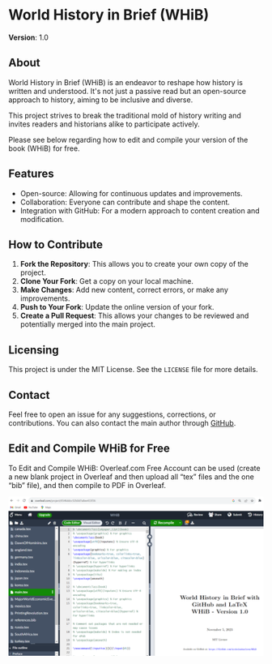 # World History in Brief (WHiB)

**Version**: 1.0

## About

World History in Brief (WHiB) is an endeavor to reshape how history is written and understood. It's not just a passive read but an open-source approach to history, aiming to be inclusive and diverse.

This project strives to break the traditional mold of history writing and invites readers and historians alike to participate actively.

Please see below regarding how to edit and compile your version of the book (WHiB) for free.

## Features

- Open-source: Allowing for continuous updates and improvements.
- Collaboration: Everyone can contribute and shape the content.
- Integration with GitHub: For a modern approach to content creation and modification.

## How to Contribute

1. **Fork the Repository**: This allows you to create your own copy of the project.
2. **Clone Your Fork**: Get a copy on your local machine.
3. **Make Changes**: Add new content, correct errors, or make any improvements.
4. **Push to Your Fork**: Update the online version of your fork.
5. **Create a Pull Request**: This allows your changes to be reviewed and potentially merged into the main project.

## Licensing

This project is under the MIT License. See the `LICENSE` file for more details.

## Contact

Feel free to open an issue for any suggestions, corrections, or contributions. You can also contact the main author through [GitHub](https://github.com/nicholaskarlson).

## Edit and Compile WHiB for Free
To Edit and Compile WHiB:
Overleaf.com Free Account can be used (create a new blank project in Overleaf and then upload all “tex” files and the one “bib” file), and then compile to PDF in Overleaf.

![WHiB on Overleaf](https://github.com/nicholaskarlson/WHiB/blob/main/WHiB-on-Overleaf.png "WHiB on Overleaf")
